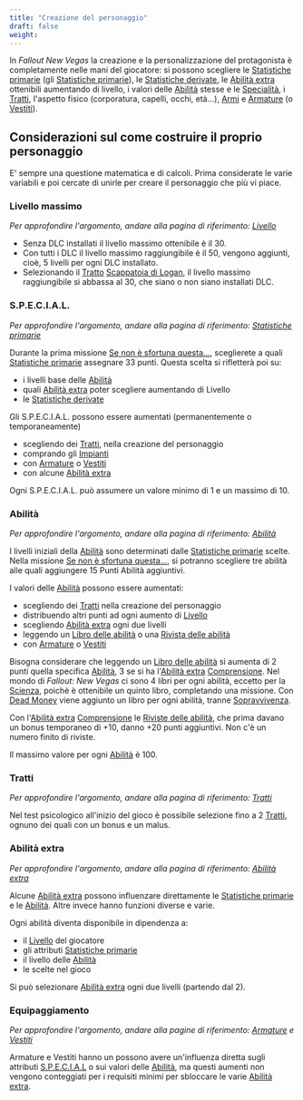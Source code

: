 ```yaml
---
title: "Creazione del personaggio"
draft: false
weight:
---
```


In *Fallout New Vegas* la creazione e la personalizzazione del protagonista è completamente nelle mani del giocatore: si possono scegliere le [Statistiche primarie](/random/fallout-new-vegas/personaggio/fnv_statprim) (gli [Statistiche primarie](/random/fallout-new-vegas/personaggio/fnv_special)), le [Statistiche derivate](#), le [Abilità extra](/random/fallout-new-vegas/personaggio/fnv_abilextra) ottenibili aumentando di livello, i valori delle [Abilità](#) stesse e le [Specialità](#), i [Tratti](#), l'aspetto fisico (corporatura, capelli, occhi, età...), [Armi](#) e [Armature](#) (o [Vestiti](#)).

## Considerazioni sul come costruire il proprio personaggio

E' sempre una questione matematica e di calcoli. Prima considerate le varie variabili e poi cercate di unirle per creare il personaggio che più vi piace.

### Livello massimo

*Per approfondire l'argomento, andare alla pagina di riferimento: [Livello](#)*

* Senza DLC installati il livello massimo ottenibile è il 30.
* Con tutti i DLC il livello massimo raggiungibile è il 50, vengono aggiunti, cioè, 5 livelli per ogni DLC installato.
* Selezionando il [Tratto](#) [Scappatoia di Logan](#), il livello massimo raggiungibile si abbassa al 30, che siano o non siano installati DLC. 

### S.P.E.C.I.A.L.

*Per approfondire l'argomento, andare alla pagina di riferimento: [Statistiche primarie](/random/fallout-new-vegas/personaggio/fnv_special)*

Durante la prima missione [Se non è sfortuna questa...](#), sceglierete a quali [Statistiche primarie](/random/fallout-new-vegas/personaggio/fnv_statprim) assegnare 33 punti. Questa scelta si rifletterà poi su:

* i livelli base delle [Abilità](#)
* quali [Abilità extra](/random/fallout-new-vegas/personaggio/fnv_abilextra) poter scegliere aumentando di Livello
* le [Statistiche derivate](#)

Gli S.P.E.C.I.A.L. possono essere aumentati (permanentemente o temporaneamente)

* scegliendo dei [Tratti](#), nella creazione del personaggio
* comprando gli [Impianti](#)
* con [Armature](#) o [Vestiti](#)
* con alcune [Abilità extra](/random/fallout-new-vegas/personaggio/fnv_abilextra)

Ogni S.P.E.C.I.A.L. può assumere un valore minimo di 1 e un massimo di 10.

### Abilità

*Per approfondire l'argomento, andare alla pagina di riferimento: [Abilità](#)*

I livelli iniziali della [Abilità](#) sono determinati dalle [Statistiche primarie](/random/fallout-new-vegas/personaggio/fnv_statprim) scelte. Nella missione [Se non è sfortuna questa...](#), si potranno scegliere tre abilità alle quali aggiungere 15 Punti Abilità aggiuntivi.

I valori delle [Abilità](#) possono essere aumentati:

* scegliendo dei [Tratti](#) nella creazione del personaggio
* distribuendo altri punti ad ogni aumento di [Livello](#)
* scegliendo [Abilità extra](/random/fallout-new-vegas/personaggio/fnv_abilextra) ogni due livelli
* leggendo un [Libro delle abilità](#) o una [Rivista delle abilità](#) 
* con [Armature](#) o [Vestiti](#)

Bisogna considerare che leggendo un [Libro delle abilità](#) si aumenta di 2 punti quella specifica [Abilità](#), 3 se si ha l'[Abilità extra](/random/fallout-new-vegas/personaggio/fnv_abilextra) [Comprensione](#). Nel mondo di *Fallout: New Vegas* ci sono 4 libri per ogni abilità, eccetto per la [Scienza](#), poichè è ottenibile un quinto libro, completando una missione. Con [Dead Money](#) viene aggiunto un libro per ogni abilità, tranne [Sopravvivenza](#).

Con l'[Abilità extra](/random/fallout-new-vegas/personaggio/fnv_abilextra) [Comprensione](#) le [Riviste delle abilità](#), che prima davano un bonus temporaneo di +10, danno +20 punti aggiuntivi. Non c'è un numero finito di riviste.

Il massimo valore per ogni [Abilità](#) è 100.

### Tratti

*Per approfondire l'argomento, andare alla pagina di riferimento: [Tratti](#)*

Nel test psicologico all'inizio del gioco è possibile selezione fino a 2 [Tratti](#), ognuno dei quali con un bonus e un malus.

### Abilità extra

*Per approfondire l'argomento, andare alla pagina di riferimento: [Abilità extra](/random/fallout-new-vegas/personaggio/fnv_abilextra)*

Alcune [Abilità extra](/random/fallout-new-vegas/personaggio/fnv_abilextra) possono influenzare direttamente le [Statistiche primarie](/random/fallout-new-vegas/personaggio/fnv_statprim) e le [Abilità](#). Altre invece hanno funzioni diverse e varie.

Ogni abilità diventa disponibile in dipendenza a:

* il [Livello](#) del giocatore
* gli attributi [Statistiche primarie](/random/fallout-new-vegas/personaggio/fnv_special)
* il livello delle [Abilità ](#)
* le scelte nel gioco

Si può selezionare [Abilità extra](/random/fallout-new-vegas/personaggio/fnv_abilextra) ogni due livelli (partendo dal 2).

### Equipaggiamento

*Per approfondire l'argomento, andare alla pagine di riferimento: [Armature](#) e [Vestiti](#)*

Armature e Vestiti hanno un possono avere un'influenza diretta sugli attributi [S.P.E.C.I.A.L](#) o sui valori delle [Abilità](#), ma questi aumenti non vengono conteggiati per i requisiti minimi per sbloccare le varie [Abilità extra](/random/fallout-new-vegas/personaggio/fnv_abilextra).
